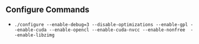 ## Configure Commands

- `./configure --enable-debug=3 --disable-optimizations --enable-gpl --enable-cuda --enable-opencl --enable-cuda-nvcc --enable-nonfree  --enable-libzimg`